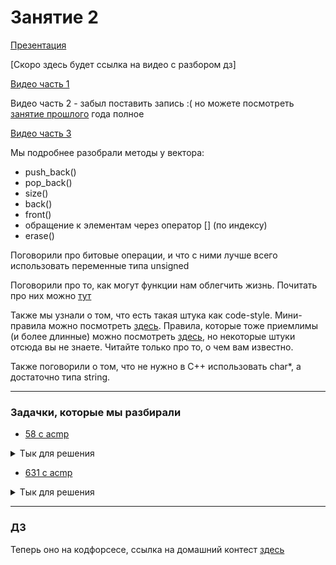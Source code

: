 # Занятие 2
[Презентация](intro_C++_1.pdf)

[Скоро здесь будет ссылка на видео с разбором дз]

[Видео часть 1](https://youtu.be/tYmo2o8XS-o)

Видео часть 2 - забыл поставить запись :( но можете посмотреть [занятие прошлого](https://github.com/mdan2000/tftl_olymp/blob/master/intro_C%2B%2B/l1.md) года полное

[Видео часть 3](https://youtu.be/PUrF4D0-rwc)


Мы подробнее разобрали методы у вектора:
* push_back()
* pop_back()
* size()
* back()
* front()
* обращение к элементам через оператор [] (по индексу)
* erase()

Поговорили про битовые операции, и что с ними лучше всего использовать переменные типа unsigned

Поговорили про то, как могут функции нам облегчить жизнь. Почитать про них можно [тут](https://code-live.ru/post/cpp-functions/)

Также мы узнали о том, что есть такая штука как code-style. Мини-правила можно посмотреть [здесь](https://tproger.ru/translations/stanford-cpp-style-guide/).
Правила, которые тоже приемлимы (и более длинные) можно посмотреть [здесь](https://caos.ejudge.ru/style.html), но некоторые штуки отсюда вы не знаете. Читайте только про то, о чем вам известно.

Также поговорили о том, что не нужно в C++ использовать char*, а достаточно типа string.

---
### Задачки, которые мы разбирали

* [58 с acmp](https://acmp.ru/index.asp?main=task&id_task=58)
<details>
<summary>Тык для решения</summary>

```c++
#include <iostream>
#include <vector>
 
using namespace std;
 
// 0.124
 
bool is_pretty(vector<vector<int>> table) {
    for (int i = 0; i < table.size() - 1; ++i) {
        for (int j = 0; j < table[i].size() - 1; ++j) {
            int sub_mat = table[i][j] + table[i + 1][j] + table[i + 1][j + 1] +table[i][j + 1];
        if (sub_mat == 4 || sub_mat == 0) {
                return false;
        }
    }
    }
    return true;
}
 
int main() {
    int t; cin >> t;
    for (int q = 0; q < t; ++q) { // q == query
        int n, m; cin >> n >> m;
        vector<vector<int>> table(n, vector<int> (m));
        for (int i = 0; i < n; ++i) {
            for (int j = 0; j < m; ++j) {
                cin >> table[i][j];
            }
        }
        if (is_pretty(table)) {
            cout << "YES" << endl;
        } else {
            cout << "NO" << endl;
        }
    }
 
    return 0;
}
```

</details>

* [631 с acmp](https://acmp.ru/index.asp?main=task&id_task=631)
<details>
<summary>Тык для решения</summary>

```c++
#include <iostream>
#include <string>
 
using namespace std;
 
bool is_n_c(char c) { // is_normal_char
    if ((c >= 'A' && c <= 'C')) {
        return true;
    }
    if (c == 'E' || c == 'H' || c == 'K' || c == 'M') {
        return true;
    }
    if (c == 'O' || c == 'P' || c == 'T' || c == 'X' || c == 'Y') {
        return true;
    } 
    return false;
}
 
bool is_digit(char c) {
    if ('0' <= c && c <= '9') {
        return true;
    }
    return false;
}
 
 
bool is_car_code(string code) {
    if (code.size() != 6) {
        return false;
    }
    if (is_n_c(code[0]) && is_digit(code[1]) && is_digit(code[2]) && is_digit(code[3]) && is_n_c(code[4]) && is_n_c(code[5])) {
        return true;
    } else {
        return false;
    }
}
 
int main() {
    int n; cin >> n;
    for (int i = 0; i < n; ++i) {
        string code; cin >> code;
        if (is_car_code(code)) {
            cout << "Yes" << endl;
        } else {
            cout << "No" << endl;
        }
    }
    return 0;
}
````
</details>


---

### ДЗ
Теперь оно на кодфорсесе, ссылка на домашний контест [здесь](https://codeforces.com/group/vYSXohK13V/contests)
